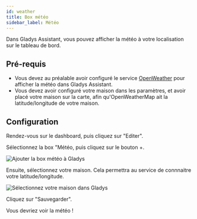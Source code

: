 ```yaml
---
id: weather
title: Box météo
sidebar_label: Météo
---
```


Dans Gladys Assistant, vous pouvez afficher la météo à votre localisation sur le tableau de bord.

## Pré-requis

- Vous devez au préalable avoir configuré le service [OpenWeather](/fr/docs/integrations/openweather/) pour afficher la météo dans Gladys Assistant.
- Vous devez avoir configuré votre maison dans les paramètres, et avoir placé votre maison sur la carte, afin qu'OpenWeatherMap ait la latitude/longitude de votre maison.

## Configuration

Rendez-vous sur le dashboard, puis cliquez sur "Editer".

Sélectionnez la box "Météo, puis cliquez sur le bouton +.

![Ajouter la box météo à Gladys](/fr/img/docs/dashboard/weather/add-weather-box.png)

Ensuite, sélectionnez votre maison. Cela permettra au service de connnaitre votre latitude/longitude.

![Sélectionnez votre maison dans Gladys](/fr/img/docs/dashboard/weather/select-home.png)

Cliquez sur "Sauvegarder".

Vous devriez voir la météo !
